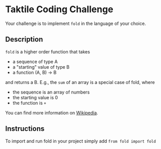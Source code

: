 


# Taktile Coding Challenge

Your challenge is to implement `fold` in the language of your choice.

## Description

`fold` is a higher order function that takes
* a sequence of type A
* a "starting" value of type B
* a function (A, B) -> B

and returns a B. E.g., the `sum` of an array is a special case of fold, where
* the sequence is an array of numbers
* the starting value is 0
* the function is `+`


You can find more information on [Wikipedia](https://en.wikipedia.org/wiki/Fold_(higher-order_function)).

## Instructions

To import and run fold in your project simply add
`from fold import fold`
